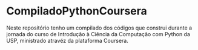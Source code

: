 # CompiladoPythonCoursera
 
Neste repositório tenho um compilado dos códigos que construi durante a jornada do curso de Introdução à Ciência da Computação com Python da USP, ministrado atravéz da plataforma Coursera.
